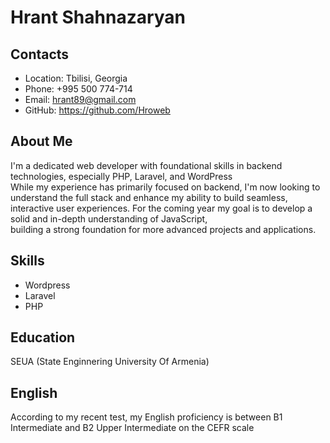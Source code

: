 # Hrant Shahnazaryan

## Contacts
- Location: Tbilisi, Georgia
- Phone: +995 500 774-714
- Email: hrant89@gmail.com
- GitHub: https://github.com/Hroweb

## About Me
I'm a dedicated web developer with foundational skills in backend technologies, especially PHP, Laravel, and WordPress \
While my experience has primarily focused on backend, I'm now looking to understand the full stack and enhance my ability to build seamless, interactive user experiences.
For the coming year my goal is to develop a solid and in-depth understanding of JavaScript, \
building a strong foundation for more advanced projects and applications.

## Skills
- Wordpress
- Laravel
- PHP



## Education
SEUA (State Enginnering University Of Armenia)


## English
According to my recent test, my English proficiency is between B1 Intermediate and B2 Upper Intermediate on the CEFR scale
